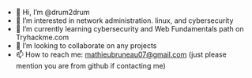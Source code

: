 - 👋 Hi, I’m @drum2drum
- 👀 I’m interested in network administration. linux, and cybersecurity
- 🌱 I’m currently learning cybersecurity and Web Fundamentals path on Tryhackme.com
- 💞️ I’m looking to collaborate on any projects
- 📫 How to reach me: mathieubruneau07@gmail.com (just please mention you are from github if contacting me) 

<!---
drum2drum/drum2drum is a ✨ special ✨ repository because its `README.md` (this file) appears on your GitHub profile.
You can click the Preview link to take a look at your changes.
--->
